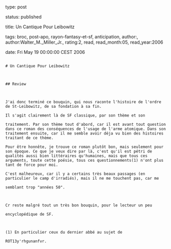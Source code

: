 type: post
status: published
title: Un Cantique Pour Leibowitz
tags:  broc,  post-apo,  rayon-fantasy-et-sf, anticipation, author:, author:Walter_M._Miller_Jr., rating:2, read, read_month:05, read_year:2006
date: Fri May 19 00:00:00 CEST 2006
~~~~~~
# Un Cantique Pour Leibowitz

## Review

J'ai donc terminé ce bouquin, qui nous raconte l'histoire de l'ordre de St-Leibowitz, de sa fondation à sa fin.  
Il s'agit clairement là de SF classique, par son thème et son  
traitement. Par son thème tout d'abord, car il est avant tout question dans ce roman des conséquences de l'usage de l'arme atomique. Dans son traitement ensuite, car il me semble avoir déja vu bien des histoires traitant de ce thème.  
Pour être honnête, je trouve ce roman plutôt bon, mais seulement pour son époque. Ce que je veux dire par là, c'est qu'il est pétri de qualités aussi bien littéraires qu'humaines, mais que tous ces arguments, toute cette poésie, tous ces questionnements(1) n'ont plus tant de force pour moi.  
C'est malheureux, car il y a certains très beaux passages (en particulier le camp d'irradiés), mais il ne me touchent pas, car me  
semblant trop "années 50".  
  
Cr reste malgré tout un très bon bouquin, pour le lecteur un peu  
encyclopédique de SF.  
  
(1) En particulier ceux du dernier abbé au sujet de  
ROT13y'rhgunanfvr.